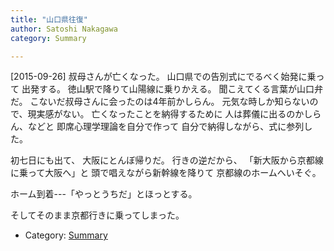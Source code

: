 ```yaml
---
title: "山口県往復"
author: Satoshi Nakagawa
category: Summary

---
```


[2015-09-26]  叔母さんが亡くなった。
山口県での告別式にでるべく始発に乗って
出発する。
徳山駅で降りて山陽線に乗りかえる。
聞こえてくる言葉が山口弁だ。
こないだ叔母さんに会ったのは4年前かしらん。
元気な時しか知らないので、現実感がない。
亡くなったことを納得するために
人は葬儀に出るのかしらん、などと
即席心理学理論を自分で作って
自分で納得しながら、式に参列した。

 初七日にも出て、
大阪にとんぼ帰りだ。
行きの逆だから、
「新大阪から京都線に乗って大阪へ」と
頭で唱えながら新幹線を降りて
京都線のホームへいそぐ。

 ホーム到着---「やっとうちだ」とほっとする。

 そしてそのまま京都行きに乗ってしまった。

- Category: [Summary](categories.html#Summary)

